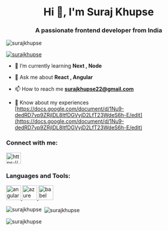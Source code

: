 
<h1 align="center">Hi 👋, I'm Suraj Khupse</h1>
<h3 align="center">A passionate frontend developer from India</h3>

<p align="left"> <img src="https://cdn.dribbble.com/users/1162077/screenshots/3848914/programmer.gif" alt="surajkhupse" /> </p>

<p align="left"> <a href="https://github.com/ryo-ma/github-profile-trophy"><img src="https://github-profile-trophy.vercel.app/?username=surajkhupse" alt="surajkhupse" /></a> </p>

- 🌱 I’m currently learning **Next , Node**

- 💬 Ask me about **React , Angular**

- 📫 How to reach me **surajkhupse22@gmail.com**

- 📄 Know about my experiences [https://docs.google.com/document/d/1Nu9-dedRD7vp9ZRjIDL8ltfDGVyjD2LfT23WdeS6h-E/edit](https://docs.google.com/document/d/1Nu9-dedRD7vp9ZRjIDL8ltfDGVyjD2LfT23WdeS6h-E/edit)

<h3 align="left">Connect with me:</h3>
<p align="left">
<a href="https://linkedin.com/in/https://www.linkedin.com/in/suraj-khupse/" target="blank"><img align="center" src="https://raw.githubusercontent.com/rahuldkjain/github-profile-readme-generator/master/src/images/icons/Social/linked-in-alt.svg" alt="https://www.linkedin.com/in/suraj-khupse/" height="30" width="40" /></a>
</p>

<h3 align="left">Languages and Tools:</h3>
<p align="left">
  <a href="https://angular.io" target="_blank" rel="noreferrer">
    <img src="https://angular.io/assets/images/logos/angular/angular.svg" alt="angular" width="40" height="40"/>
  </a>
  <a href="https://azure.microsoft.com/en-in/" target="_blank" rel="noreferrer">
    <img src="https://www.vectorlogo.zone/logos/microsoft_azure/microsoft_azure-icon.svg" alt="azure" width="40" height="40"/>
  </a>
  <a href="https://babeljs.io/" target="_blank" rel="noreferrer">
    <img src="https://www.vectorlogo.zone/logos/babeljs/babeljs-icon.svg" alt="babel" width="40" height="40"/>
  </a>
</p>


<p><img align="left" src="https://github-readme-stats.vercel.app/api/top-langs?username=surajkhupse&show_icons=true&locale=en&layout=compact" alt="surajkhupse" /></p>

<p>&nbsp;<img align="center" src="https://github-readme-stats.vercel.app/api?username=surajkhupse&show_icons=true&locale=en" alt="surajkhupse" /></p>

<p><img align="center" src="https://github-readme-streak-stats.herokuapp.com/?user=surajkhupse&" alt="surajkhupse" /></p>
